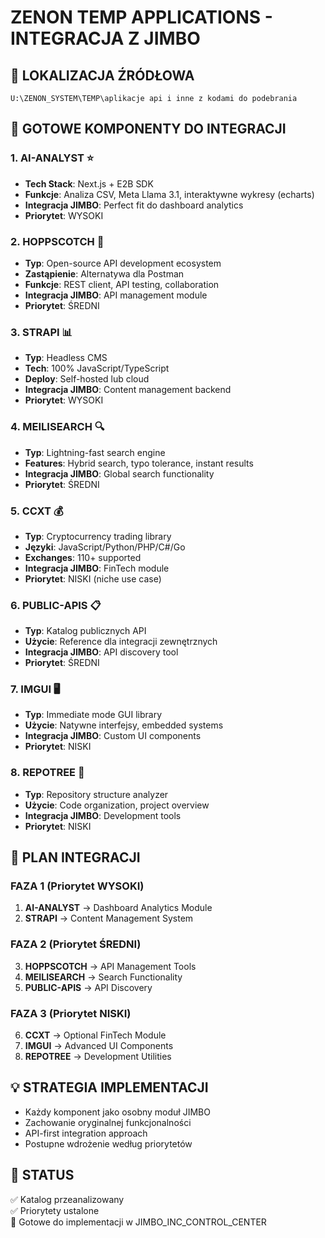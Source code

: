 # ZENON TEMP APPLICATIONS - INTEGRACJA Z JIMBO

## 📂 LOKALIZACJA ŹRÓDŁOWA
`U:\ZENON_SYSTEM\TEMP\aplikacje api i inne z kodami do podebrania`

## 🎯 GOTOWE KOMPONENTY DO INTEGRACJI

### 1. AI-ANALYST ⭐
- **Tech Stack**: Next.js + E2B SDK
- **Funkcje**: Analiza CSV, Meta Llama 3.1, interaktywne wykresy (echarts)
- **Integracja JIMBO**: Perfect fit do dashboard analytics
- **Priorytet**: WYSOKI

### 2. HOPPSCOTCH 🔧
- **Typ**: Open-source API development ecosystem  
- **Zastąpienie**: Alternatywa dla Postman
- **Funkcje**: REST client, API testing, collaboration
- **Integracja JIMBO**: API management module
- **Priorytet**: ŚREDNI

### 3. STRAPI 📊
- **Typ**: Headless CMS
- **Tech**: 100% JavaScript/TypeScript
- **Deploy**: Self-hosted lub cloud
- **Integracja JIMBO**: Content management backend
- **Priorytet**: WYSOKI

### 4. MEILISEARCH 🔍
- **Typ**: Lightning-fast search engine
- **Features**: Hybrid search, typo tolerance, instant results
- **Integracja JIMBO**: Global search functionality
- **Priorytet**: ŚREDNI

### 5. CCXT 💰
- **Typ**: Cryptocurrency trading library
- **Języki**: JavaScript/Python/PHP/C#/Go
- **Exchanges**: 110+ supported
- **Integracja JIMBO**: FinTech module
- **Priorytet**: NISKI (niche use case)

### 6. PUBLIC-APIS 📋
- **Typ**: Katalog publicznych API
- **Użycie**: Reference dla integracji zewnętrznych
- **Integracja JIMBO**: API discovery tool
- **Priorytet**: ŚREDNI

### 7. IMGUI 🖥️
- **Typ**: Immediate mode GUI library
- **Użycie**: Natywne interfejsy, embedded systems
- **Integracja JIMBO**: Custom UI components
- **Priorytet**: NISKI

### 8. REPOTREE 🌳
- **Typ**: Repository structure analyzer
- **Użycie**: Code organization, project overview
- **Integracja JIMBO**: Development tools
- **Priorytet**: NISKI

## 🚀 PLAN INTEGRACJI

### FAZA 1 (Priorytet WYSOKI)
1. **AI-ANALYST** → Dashboard Analytics Module
2. **STRAPI** → Content Management System

### FAZA 2 (Priorytet ŚREDNI)  
3. **HOPPSCOTCH** → API Management Tools
4. **MEILISEARCH** → Search Functionality
5. **PUBLIC-APIS** → API Discovery

### FAZA 3 (Priorytet NISKI)
6. **CCXT** → Optional FinTech Module
7. **IMGUI** → Advanced UI Components
8. **REPOTREE** → Development Utilities

## 💡 STRATEGIA IMPLEMENTACJI
- Każdy komponent jako osobny moduł JIMBO
- Zachowanie oryginalnej funkcjonalności
- API-first integration approach
- Postupne wdrożenie według priorytetów

## 📝 STATUS
✅ Katalog przeanalizowany  
✅ Priorytety ustalone  
🔄 Gotowe do implementacji w JIMBO_INC_CONTROL_CENTER
